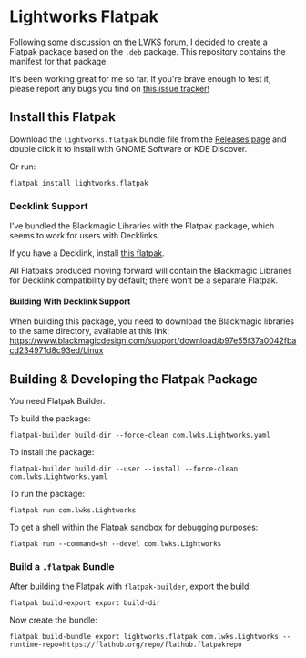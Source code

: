 # Lightworks Flatpak

Following [some discussion on the LWKS
forum](https://forum.lwks.com/threads/lightworks-as-a-flatpak.250870/), I
decided to create a Flatpak package based on the `.deb` package. This repository
contains the manifest for that package.

It's been working great for me so far. If you're brave enough to test it,
please report any bugs you find on [this issue
tracker!](https://github.com/kekkoudesu/lightworks-flatpak/issues)

## Install this Flatpak

Download the `lightworks.flatpak` bundle file from the [Releases
page](https://github.com/kekkoudesu/lightworks-flatpak/releases/latest) and
double click it to install with GNOME Software or KDE Discover.

Or run:

```
flatpak install lightworks.flatpak
```

### Decklink Support

I've bundled the Blackmagic Libraries with the Flatpak package, which seems to
work for users with Decklinks.

If you have a Decklink, install [this
flatpak](https://github.com/kekkoudesu/lightworks-flatpak/releases/download/v0.2/lightworks-decklink.flatpak).

All Flatpaks produced moving forward will contain the Blackmagic Libraries for
Decklink compatibility by default; there won't be a separate Flatpak.

#### Building With Decklink Support

When building this package, you need to download the Blackmagic libraries to the
same directory, available at this link:
https://www.blackmagicdesign.com/support/download/b97e55f37a0042fbacd234971d8c93ed/Linux

## Building & Developing the Flatpak Package

You need Flatpak Builder.

To build the package:

```
flatpak-builder build-dir --force-clean com.lwks.Lightworks.yaml
```

To install the package:

```
flatpak-builder build-dir --user --install --force-clean com.lwks.Lightworks.yaml
```

To run the package:

```
flatpak run com.lwks.Lightworks
```

To get a shell within the Flatpak sandbox for debugging purposes:

```
flatpak run --command=sh --devel com.lwks.Lightworks
```

### Build a `.flatpak` Bundle

After building the Flatpak with `flatpak-builder`, export the build:

```
flatpak build-export export build-dir
```

Now create the bundle:

```
flatpak build-bundle export lightworks.flatpak com.lwks.Lightworks --runtime-repo=https://flathub.org/repo/flathub.flatpakrepo
```
